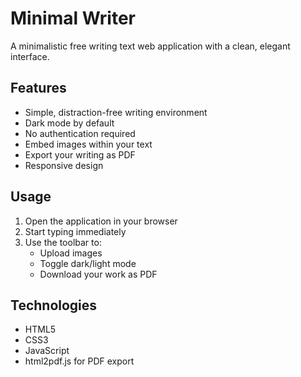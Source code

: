 # Minimal Writer

A minimalistic free writing text web application with a clean, elegant interface.

## Features

- Simple, distraction-free writing environment
- Dark mode by default
- No authentication required
- Embed images within your text
- Export your writing as PDF
- Responsive design

## Usage

1. Open the application in your browser
2. Start typing immediately
3. Use the toolbar to:
   - Upload images
   - Toggle dark/light mode
   - Download your work as PDF

## Technologies

- HTML5
- CSS3
- JavaScript
- html2pdf.js for PDF export
